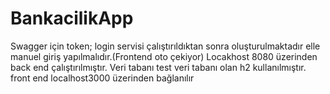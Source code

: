 # BankacilikApp

Swagger için token; login servisi çalıştırıldıktan sonra oluşturulmaktadır elle manuel giriş yapılmalıdır.(Frontend oto çekiyor) Locakhost 8080 üzerinden back end çalıştırılmıştır. Veri tabanı test veri tabanı olan h2 kullanılmıştır. front end localhost3000 üzerinden bağlanılır
